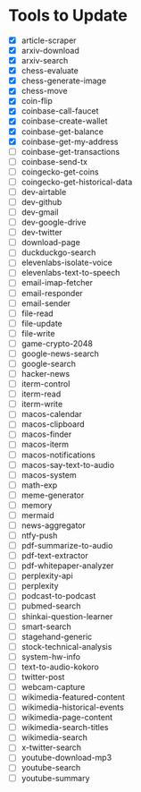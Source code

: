 # Tools to Update

- [x] article-scraper
- [x] arxiv-download
- [x] arxiv-search
- [x] chess-evaluate
- [x] chess-generate-image
- [x] chess-move
- [x] coin-flip
- [x] coinbase-call-faucet
- [x] coinbase-create-wallet
- [x] coinbase-get-balance
- [x] coinbase-get-my-address
- [ ] coinbase-get-transactions
- [ ] coinbase-send-tx
- [ ] coingecko-get-coins
- [ ] coingecko-get-historical-data
- [ ] dev-airtable
- [ ] dev-github
- [ ] dev-gmail
- [ ] dev-google-drive
- [ ] dev-twitter
- [ ] download-page
- [ ] duckduckgo-search
- [ ] elevenlabs-isolate-voice
- [ ] elevenlabs-text-to-speech
- [ ] email-imap-fetcher
- [ ] email-responder
- [ ] email-sender
- [ ] file-read
- [ ] file-update
- [ ] file-write
- [ ] game-crypto-2048
- [ ] google-news-search
- [ ] google-search
- [ ] hacker-news
- [ ] iterm-control
- [ ] iterm-read
- [ ] iterm-write
- [ ] macos-calendar
- [ ] macos-clipboard
- [ ] macos-finder
- [ ] macos-iterm
- [ ] macos-notifications
- [ ] macos-say-text-to-audio
- [ ] macos-system
- [ ] math-exp
- [ ] meme-generator
- [ ] memory
- [ ] mermaid
- [ ] news-aggregator
- [ ] ntfy-push
- [ ] pdf-summarize-to-audio
- [ ] pdf-text-extractor
- [ ] pdf-whitepaper-analyzer
- [ ] perplexity-api
- [ ] perplexity
- [ ] podcast-to-podcast
- [ ] pubmed-search
- [ ] shinkai-question-learner
- [ ] smart-search
- [ ] stagehand-generic
- [ ] stock-technical-analysis
- [ ] system-hw-info
- [ ] text-to-audio-kokoro
- [ ] twitter-post
- [ ] webcam-capture
- [ ] wikimedia-featured-content
- [ ] wikimedia-historical-events
- [ ] wikimedia-page-content
- [ ] wikimedia-search-titles
- [ ] wikimedia-search
- [ ] x-twitter-search
- [ ] youtube-download-mp3
- [ ] youtube-search
- [ ] youtube-summary
